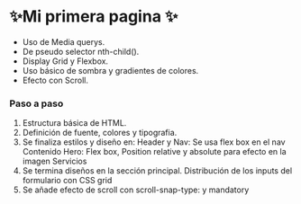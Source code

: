 # ✨Mi primera pagina ✨

- Uso de Media querys.
- De pseudo selector nth-child().
- Display Grid y  Flexbox.
- Uso básico de sombra y gradientes de colores.
- Efecto con Scroll.

### Paso a paso

1. Estructura básica de HTML.
2. Definición de fuente, colores y tipografia.
3. Se finaliza estilos y diseño en:
			Header y Nav: Se usa flex box en el nav 
            Contenido Hero: Flex box, Position relative y absolute para efecto en la imagen
            Servicios
4.  Se termina diseños en la sección principal. Distribución de los inputs del formulario con CSS grid
5. Se añade efecto de scroll con scroll-snap-type: y mandatory
